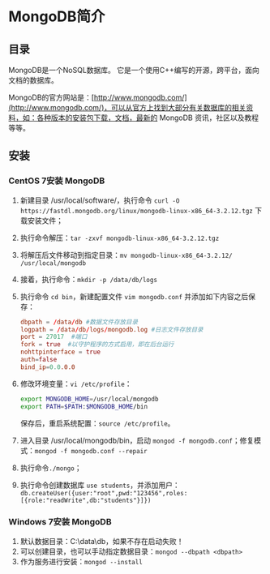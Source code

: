 # MongoDB简介

## 目录

MongoDB是一个NoSQL数据库。 它是一个使用C++编写的开源，跨平台，面向文档的数据库。

MongoDB的官方网站是：[http://www.mongodb.com/](http://www.mongodb.com/)，可以从官方上找到大部分有关数据库的相关资料，如：各种版本的安装包下载，文档，最新的 MongoDB 资讯，社区以及教程等等。

## 安装

### CentOS 7安装 MongoDB

1. 新建目录 /usr/local/software/，执行命令 `curl -O https://fastdl.mongodb.org/linux/mongodb-linux-x86_64-3.2.12.tgz` 下载安装文件；

2. 执行命令解压：`tar -zxvf mongodb-linux-x86_64-3.2.12.tgz`

3. 将解压后文件移动到指定目录：`mv mongodb-linux-x86_64-3.2.12/ /usr/local/mongodb`

4. 接着，执行命令：`mkdir -p /data/db/logs`

5. 执行命令 `cd bin`，新建配置文件 `vim mongodb.conf` 并添加如下内容之后保存：

   ```conf
   dbpath = /data/db #数据文件存放目录
   logpath = /data/db/logs/mongodb.log #日志文件存放目录
   port = 27017  #端口
   fork = true  #以守护程序的方式启用，即在后台运行
   nohttpinterface = true
   auth=false
   bind_ip=0.0.0.0
   ```

6. 修改环境变量：`vi /etc/profile`：

   ```sh
   export MONGODB_HOME=/usr/local/mongodb
   export PATH=$PATH:$MONGODB_HOME/bin
   ```

   保存后，重启系统配置：`source /etc/profile`。

7. 进入目录 /usr/local/mongodb/bin，启动 `mongod -f mongodb.conf`；修复模式：`mongod -f mongodb.conf --repair`

8. 执行命令`./mongo`；

9. 执行命令创建数据库 `use students`，并添加用户：
`db.createUser({user:"root",pwd:"123456",roles:[{role:"readWrite",db:"students"}]})`

### Windows 7安装 MongoDB

1. 默认数据目录：C:\data\db，如果不存在启动失败！
2. 可以创建目录，也可以手动指定数据目录：`mongod --dbpath <dbpath>`
3. 作为服务进行安装：`mongod --install`
